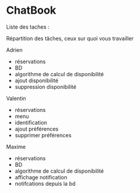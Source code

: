 # ChatBook

Liste des taches :

Répartition des tâches, ceux sur quoi vous travailler

Adrien
- réservations
- BD
- algorithme de calcul de disponibilité
- ajout disponibilité
- suppression disponibilité

Valentin
- réservations
- menu
- identification
- ajout préférences
- supprimer préférences

Maxime  
- réservations
- BD
- algorithme de calcul de disponibilité
- affichage notification
- notifcations depuis la bd
